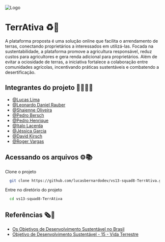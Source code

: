 
![Logo](https://i.ibb.co/28k8rQj/p2.png)


# TerrAtiva ♻️🌱

A plataforma proposta é uma solução online que facilita o arrendamento de terras, conectando proprietários a interessados em utilizá-las. Focada na sustentabilidade, a plataforma promove a agricultura responsável, reduz custos para agricultores e gera renda adicional para proprietários. Além de evitar a ociosidade de terras, a iniciativa fortalece a colaboração entre comunidades agrícolas, incentivando práticas sustentáveis e combatendo a desertificação.



## Integrantes do projeto 👨‍💻👩‍💻

- [@Lucas Lima](https://www.github.com/lucasbernardodev)
- [@Leonardo Daniel Rauber](https://www.github.com/Leonardo-Rauber)
- [@Shaienne Oliveira](https://www.github.com/Shaienne23)
- [@Pedro Bersch](https://www.github.com/PedroBersch)
- [@Pedro Henrique](https://www.github.com/pedrohpdo)
- [@Italo Lacerda](https://www.github.com/ItaloLacerda)
- [@Jéssica Garcia](https://www.github.com/Jessica-Garcia)
- [@David Kirsch](https://www.github.com/DavidKirsch-DBC)
- [@Roger Vargas](https://www.github.com/rogervargass)


## Acessando os arquivos ⚙️📚

Clone o projeto

```bash
  git clone https://github.com/lucasbernardodev/vs13-squad8-TerrAtiva.git
```

Entre no diretório do projeto

```bash
  cd vs13-squad8-TerrAtiva
```


## Referências 🗞️📰

 - [Os Objetivos de Desenvolvimento Sustentável no Brasil](https://brasil.un.org/pt-br)
 - [Objetivo de Desenvolvimento Sustentável - 15 - Vida Terrestre](https://www.ipea.gov.br/ods/ods15.html)

